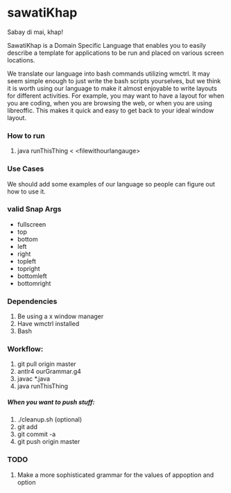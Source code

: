 # sawatiKhap
Sabay di mai, khap!

SawatiKhap is a Domain Specific Language that enables you to easily describe a template for 
applications to be run and placed on various screen locations. 

We translate our language into bash commands utilizing wmctrl. It may seem simple enough to 
just write the bash scripts yourselves, but we think it is worth using our language to make 
it almost enjoyable to write layouts for different activities. For example, you may want to 
have a layout for when you are coding, when you are browsing the web, or when you are using
libreoffic. This makes it quick and easy to get back to your ideal window layout.

### How to run
1. java runThisThing < \<filewithourlangauge\>

### Use Cases
We should add some examples of our language so people can figure out how to use it.

### valid Snap Args
* fullscreen
* top
* bottom
* left
* right
* topleft
* topright
* bottomleft
* bottomright

### Dependencies
1. Be using a x window manager
2. Have wmctrl installed
3. Bash

### Workflow:
1. git pull origin master
2. antlr4 ourGrammar.g4
3. javac *.java
4. java runThisThing

##### When you want to push stuff:
1. ./cleanup.sh (optional)
2. git add <any files required to be added>
3. git commit -a
4. git push origin master

### TODO
1. Make a more sophisticated grammar for the values of appoption and option 